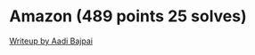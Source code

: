 # Amazon (489 points 25 solves)

[Writeup by Aadi Bajpai](https://aadibajpai.com/blog/p/DyHHAa2o.html#amazon)
